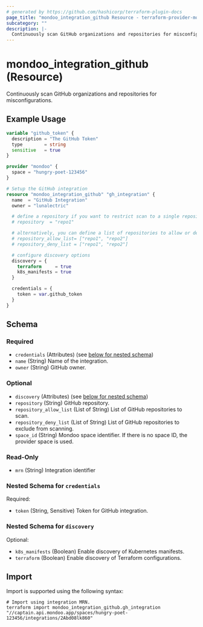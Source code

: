 ```yaml
---
# generated by https://github.com/hashicorp/terraform-plugin-docs
page_title: "mondoo_integration_github Resource - terraform-provider-mondoo"
subcategory: ""
description: |-
  Continuously scan GitHub organizations and repositories for misconfigurations.
---
```


# mondoo_integration_github (Resource)

Continuously scan GitHub organizations and repositories for misconfigurations.

## Example Usage

```terraform
variable "github_token" {
  description = "The GitHub Token"
  type        = string
  sensitive   = true
}

provider "mondoo" {
  space = "hungry-poet-123456"
}

# Setup the GitHub integration
resource "mondoo_integration_github" "gh_integration" {
  name  = "GitHub Integration"
  owner = "lunalectric"

  # define a repository if you want to restrict scan to a single repository
  # repository  = "repo1"

  # alternatively, you can define a list of repositories to allow or deny scanning
  # repository_allow_list= ["repo1", "repo2"]
  # repository_deny_list = ["repo1", "repo2"]

  # configure discovery options
  discovery = {
    terraform     = true
    k8s_manifests = true
  }

  credentials = {
    token = var.github_token
  }
}
```

<!-- schema generated by tfplugindocs -->
## Schema

### Required

- `credentials` (Attributes) (see [below for nested schema](#nestedatt--credentials))
- `name` (String) Name of the integration.
- `owner` (String) GitHub owner.

### Optional

- `discovery` (Attributes) (see [below for nested schema](#nestedatt--discovery))
- `repository` (String) GitHub repository.
- `repository_allow_list` (List of String) List of GitHub repositories to scan.
- `repository_deny_list` (List of String) List of GitHub repositories to exclude from scanning.
- `space_id` (String) Mondoo space identifier. If there is no space ID, the provider space is used.

### Read-Only

- `mrn` (String) Integration identifier

<a id="nestedatt--credentials"></a>
### Nested Schema for `credentials`

Required:

- `token` (String, Sensitive) Token for GitHub integration.


<a id="nestedatt--discovery"></a>
### Nested Schema for `discovery`

Optional:

- `k8s_manifests` (Boolean) Enable discovery of Kubernetes manifests.
- `terraform` (Boolean) Enable discovery of Terraform configurations.

## Import

Import is supported using the following syntax:

```shell
# Import using integration MRN.
terraform import mondoo_integration_github.gh_integration "//captain.api.mondoo.app/spaces/hungry-poet-123456/integrations/2Abd08lk860"
```
